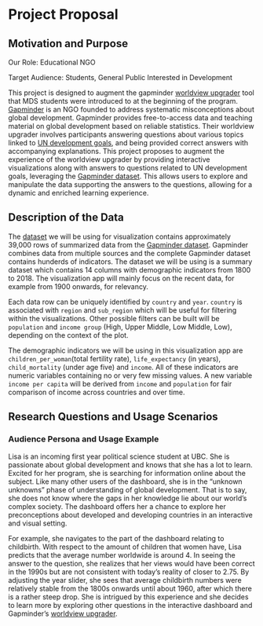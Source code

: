 # Project Proposal

## Motivation and Purpose

Our Role: Educational NGO

Target Audience: Students, General Public Interested in Development

This project is designed to augment the gapminder [worldview upgrader](https://upgrader.gapminder.org/) tool that MDS students were introduced to at the beginning of the program. [Gapminder](https://www.gapminder.org/) is an NGO founded to address systematic misconceptions about global development. Gapminder provides free-to-access data and teaching material on global development based on reliable statistics. Their worldview upgrader involves participants answering questions about various topics linked to [UN development goals](https://sdgs.un.org/goals), and being provided correct answers with accompanying explanations. This project proposes to augment the experience of the worldview upgrader by providing interactive visualizations along with answers to questions related to UN development goals, leveraging the [Gapminder dataset](https://cran.r-project.org/web/packages/gapminder/README.html). This allows users to explore and manipulate the data supporting the answers to the questions, allowing for a dynamic and enriched learning experience.

## Description of the Data

The [dataset](https://raw.githubusercontent.com/UBC-MDS/gapminder_challenge/main/data/raw/world-data-gapminder_raw.csv) we will be using for visualization contains approximately 39,000 rows of summarized data from the [Gapminder dataset](https://www.gapminder.org/data/). Gapminder combines data from multiple sources and the complete Gapminder dataset contains hunderds of indicators. The dataset we will be using is a summary dataset which contains 14 columns with demographic indicators from 1800 to 2018. The visualization app will mainly focus on the recent data, for example from 1900 onwards, for relevancy.

Each data row can be uniquely identified by `country` and `year`. `country` is associated with `region` and `sub_region` which will be useful for filtering within the visualizations. Other possible filters can be built will be `population` and `income group` (High, Upper Middle, Low Middle, Low), depending on the context of the plot.

The demographic indicators we will be using in this visualization app are `children_per_woman`(total fertility rate), `life_expectancy` (in years), `child_mortality` (under age five) and `income`. All of these indicators are numeric variables containing no or very few missing values.  A new variable `income per capita` will be derived from `income` and `population` for fair comparison of income across countries and over time.

## Research Questions and Usage Scenarios

### Audience Persona and Usage Example

Lisa is an incoming first year political science student at UBC. She is passionate about global development and knows that she has a lot to learn. Excited for her program, she is searching for information online about the subject. Like many other users of the dashboard, she is in the “unknown unknowns” phase of understanding of global development. That is to say, she does not know where the gaps in her knowledge lie about our world’s complex society. The dashboard offers her a chance to explore her preconceptions about developed and developing countries in an interactive and visual setting.

For example, she navigates to the part of the dashboard relating to childbirth. With respect to the amount of children that women have, Lisa predicts that the average number worldwide is around 4. In seeing the answer to the question, she realizes that her views would have been correct in the 1990s but are not consistent with today’s reality of closer to 2.75. By adjusting the year slider, she sees that average childbirth numbers were relatively stable from the 1800s onwards until about 1960, after which there is a rather steep drop. She is intrigued by this experience and she decides to learn more by exploring other questions in the interactive dashboard and Gapminder’s [worldview upgrader](https://upgrader.gapminder.org/).
